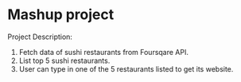 # Mashup project

Project Description:
1. Fetch data of sushi restaurants from Foursqare API.
2. List top 5 sushi restaurants.
3. User can type in one of the 5 restaurants listed to get its website.


